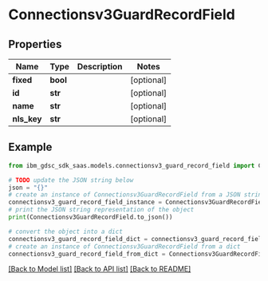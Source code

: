 # Connectionsv3GuardRecordField


## Properties

Name | Type | Description | Notes
------------ | ------------- | ------------- | -------------
**fixed** | **bool** |  | [optional] 
**id** | **str** |  | [optional] 
**name** | **str** |  | [optional] 
**nls_key** | **str** |  | [optional] 

## Example

```python
from ibm_gdsc_sdk_saas.models.connectionsv3_guard_record_field import Connectionsv3GuardRecordField

# TODO update the JSON string below
json = "{}"
# create an instance of Connectionsv3GuardRecordField from a JSON string
connectionsv3_guard_record_field_instance = Connectionsv3GuardRecordField.from_json(json)
# print the JSON string representation of the object
print(Connectionsv3GuardRecordField.to_json())

# convert the object into a dict
connectionsv3_guard_record_field_dict = connectionsv3_guard_record_field_instance.to_dict()
# create an instance of Connectionsv3GuardRecordField from a dict
connectionsv3_guard_record_field_from_dict = Connectionsv3GuardRecordField.from_dict(connectionsv3_guard_record_field_dict)
```
[[Back to Model list]](../README.md#documentation-for-models) [[Back to API list]](../README.md#documentation-for-api-endpoints) [[Back to README]](../README.md)


